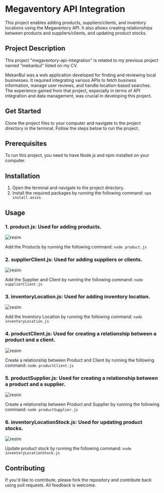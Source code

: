 # Megaventory API Integration

This project enables adding products, suppliers/clients, and inventory locations using the Megaventory API. It also allows creating relationships between products and suppliers/clients, and updating product stocks.

## Project Description

This project "megaventory-api-integration" is related to my previous project named "mekanbul" listed on my CV.

MekanBul was a web application developed for finding and reviewing local businesses. It required integrating various APIs to fetch business information, manage user reviews, and handle location-based searches. The experience gained from that project, especially in terms of API integration and data management, was crucial in developing this project.

## Get Started

Clone the project files to your computer and navigate to the project directory in the terminal. Follow the steps below to run the project.

## Prerequisites

To run this project, you need to have Node.js and npm installed on your computer.

## Installation

1. Open the terminal and navigate to the project directory.
2. Install the required packages by running the following command: 
`npm install axios`

## Usage

### 1. product.js: Used for adding products.
![resim](https://github.com/edabeyza/megaventory-api-integration/assets/72518776/d894e197-775b-41c9-a874-3ee4e3f482ba)

Add the Products by running the following command: `node product.js`

### 2. supplierClient.js: Used for adding suppliers or clients.
![resim](https://github.com/edabeyza/megaventory-api-integration/assets/72518776/9d774c6f-77e5-4557-9687-b53d344cdf28)

Add the Supplier and Client by running the following command: `node supplierClient.js`

### 3. inventoryLocation.js: Used for adding inventory location.
![resim](https://github.com/edabeyza/megaventory-api-integration/assets/72518776/76338f6c-6d4b-43b8-b538-e70038de63d6)

Add the Inventory Location by running the following command: `node inventoryLocation.js`

### 4. productClient.js: Used for creating a relationship between a product and a client.
![resim](https://github.com/edabeyza/megaventory-api-integration/assets/72518776/8e1e9477-4412-4a77-96f7-0b13933deed5)

Create a relationship between Product and Client by running the following command: `node productClient.js`

### 5. productSupplier.js: Used for creating a relationship between a product and a supplier.
![resim](https://github.com/edabeyza/megaventory-api-integration/assets/72518776/a78c8b68-6128-4156-89d8-12f8e98dd5a7)

Create a relationship between Product and Supplier by running the following command: `node productSupplier.js`

### 6. inventoryLocationStock.js: Used for updating product stocks.
![resim](https://github.com/edabeyza/megaventory-api-integration/assets/72518776/33ab3671-0d7f-4f63-887b-9cc679d80e36)

Update product stock by running the following command: `node inventoryLocationStock.js`

## Contributing

If you'd like to contribute, please fork the repository and contribute back using pull requests. All feedback is welcome.






